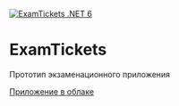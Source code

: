 [![ExamTickets .NET 6](https://github.com/kanadeiar/ExamTickets/actions/workflows/dotnet.yml/badge.svg?branch=main)](https://github.com/kanadeiar/ExamTickets/actions/workflows/dotnet.yml)

# ExamTickets

Прототип экзаменационного приложения

[Приложение в облаке](https://kanadeiarexamtickets.azurewebsites.net)
